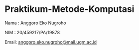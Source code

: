 # Praktikum-Metode-Komputasi

Nama : Anggoro Eko Nugroho

NIM  : 20/459217/PA/19878

Email: anggoro.eko.nugroho@mail.ugm.ac.id
